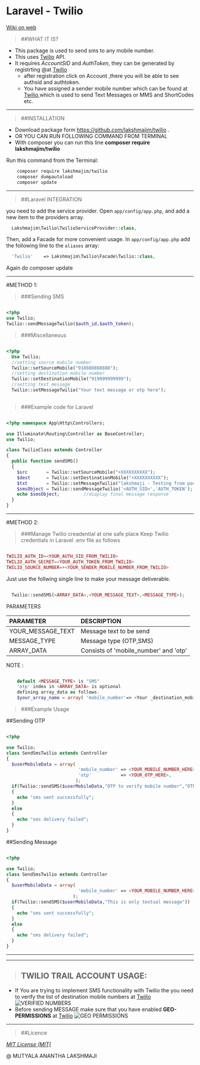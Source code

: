 # Laravel - Twilio
[Wiki on web](http://lakshmajim.github.io/plivo/)

>##WHAT IT IS?

- This package is used to send sms to any mobile number.
- This uses [Twilio](https://www.twilio.com/) API.
- It requires *AccountSID* and *AuthToken*, they can be generated by registrting @at [Twilio](https://www.twilio.com/try-twilio)
  - after registration click on Account ,there you will be able to see authsid and authtoken. 
  - You have assigned a sender mobile number which can be found at [Twilio](https://www.twilio.com/user/account/phone-numbers/incoming),which is used to send Text Messages or MMS and ShortCodes etc.

***

>##INSTALLATION

 - Download package form  https://github.com/lakshmajim/twilio . 
 - OR YOU CAN RUN FOLLOWING COMMAND FROM TERMINAL
 - With composer you can run this line **composer require lakshmajim/twilio**

Run this command from the Terminal:

```bash
    composer require lakshmajim/twilio
    composer dumpautoload
    composer update
```

***

>##Laravel INTEGRATION

you need to add the service provider. Open `app/config/app.php`, and add a new item to the providers array.
```php
  Lakshmajim\Twilio\TwilioServiceProvider::class,
```
Then, add a Facade for more convenient usage. In `app/config/app.php` add the following line to the `aliases` array:
```php
  'Twilio'    => Lakshmajim\Twilio\Facade\Twilio::class,
```
Again do composer update

***

#METHOD 1:
>###Sending SMS

```php

<?php
use Twilio;
Twilio::sendMessageTwilio($auth_id,$auth_token);

```

>###Miscellaneous

```php

<?php
  Use Twilio;
  //setting source mobile number
  Twilio::setSourceMobile("918888888888");
  //setting destination mobile number
  Twilio::setDestinationMobile("919999999999");
  //setting text message
  Twilio::setMessageTwilio("Your text message or otp here");
  
```


>###Example code for Laravel

```php

<?php namespace App\Http\Controllers;

use Illuminate\Routing\Controller as BaseController;
use Twilio;

class TwilioClass extends Controller
{
  public function sendSMS()
  {
    $src       = Twilio::setSourceMobile("+XXXXXXXXXX");
    $dest      = Twilio::setDestinationMobile("+XXXXXXXXXX");
    $txt       = Twilio::setMessageTwilio("lakshmaji - Testing from package");
    $smsObject = Twilio::sendMessageTwilio('<AUTH_SID>','AUTH_TOKEN');
    echo $smsObject;         //diaplay final message response
  }
}

```

***



#METHOD 2:
>###Manage Twilio creadential at one safe place 
Keep Twilio credentials in Laravel .env file as follows

```php

TWILIO_AUTH_ID=<YOUR_AUTH_SID_FROM_TWILIO>
TWILIO_AUTH_SECRET=<YOUR_AUTH_TOKEN_FROM_TWILIO>
TWILIO_SOURCE_NUMBER=+<YOUR_SENDER_MOBILE_NUMBER_FROM_TWILIO>


```
Just use the follwing single line to make your message deliverable.
```php

  Twilio::sendSMS(<ARRAY_DATA>,<YOUR_MESSAGE_TEXT>,<MESSAGE_TYPE>);


```
PARAMETERS

| PARAMETER           | DESCRIPTION                             |
|:------------------- |:----------------------------------------| 
| YOUR_MESSAGE_TEXT   | Message text to be send                 | 
|  MESSAGE_TYPE       | Message type (OTP,SMS)                  |
|  ARRAY_DATA         | Consists of 'mobile_number' and 'otp'   |

NOTE :
```php

    default <MESSAGE_TYPE> is "SMS"
    'otp' index in <ARRAY_DATA> is optional 
    defining array_data as follows.
    $your_array_name = array( 'mobile_number'=> <Your _destination_mobile_number>,'otp'=><your_code>);


```

>###Example Usage

##Sending OTP

```php

<?php

use Twilio;
class SendSmsTwilio extends Controller
{
  $userMobileData = array(
                           'mobile_number' => <YOUR_MOBILE_NUMBER_HERE>,
                           'otp'           => <YOUR_OTP_HERE>,
                          );       
  if(Twilio::sendSMS($userMobileData,"OTP to verify mobile number","OTP")) 
  {
    echo "sms sent successfully";
  }
  else
  {
    echo "sms delivery failed";
  }
}

```
##Sending Message

```php

<?php

use Twilio;
class SendSmsTwilio extends Controller
{
  $userMobileData = array(
                           'mobile_number' => <YOUR_MOBILE_NUMBER_HERE>
                         );       
  if(Twilio::sendSMS($userMobileData,"This is only textual message")) 
  {
    echo "sms sent successfully";
  }
  else
  {
    echo "sms delivery failed";
  }
}

```

*** 
***




>## TWILIO TRAIL ACCOUNT USAGE:

 - If You are trying to implement SMS functionality with Twilio the you need to verify the list of destination mobile numbers at [Twilio](https://www.twilio.com/user/account/phone-numbers/verified)
![VERIFIED NUMBERS](https://raw.githubusercontent.com/lakshmajim/images/master/verified_numbers.png)
 - Before sending MESSAGE make sure that you have enabled **GEO-PERMISSIONS** at [Twilio](https://www.twilio.com/user/account/settings/international)
![GEO PERMISSIONS](https://raw.githubusercontent.com/lakshmajim/images/master/geo_permissions.png)

***

>##Licence

[*MIT License (MIT)*](https://opensource.org/licenses/MIT)

@ MUTYALA ANANTHA LAKSHMAJI
